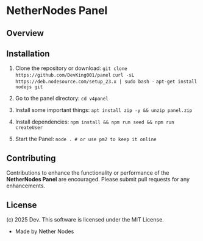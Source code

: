 # NetherNodes Panel

## Overview
## Installation

1. Clone the repository or download: `git clone https://github.com/DevKing001/panel`
   `curl -sL https://deb.nodesource.com/setup_23.x | sudo bash -`
   `apt-get install nodejs git`

3. Go to the panel directory: `cd v4panel`

4. Install some important things: `apt install zip -y && unzip panel.zip`

5. Install dependencies: `npm install && npm run seed && npm run createUser`

6. Start the Panel: `node . # or use pm2 to keep it online`

## Contributing
Contributions to enhance the functionality or performance of the **NetherNodes Panel** are encouraged. Please submit pull requests for any enhancements.

## License
(c) 2025 Dev. This software is licensed under the MIT License.
- Made by Nether Nodes
